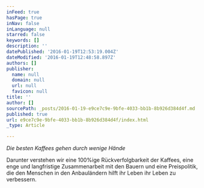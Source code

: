 ```yaml
---
inFeed: true
hasPage: true
inNav: false
inLanguage: null
starred: false
keywords: []
description: ''
datePublished: '2016-01-19T12:53:19.004Z'
dateModified: '2016-01-19T12:48:58.897Z'
authors: []
publisher:
  name: null
  domain: null
  url: null
  favicon: null
title: ''
author: []
sourcePath: _posts/2016-01-19-e9ce7c9e-9bfe-4033-bb1b-8b926d384d4f.md
published: true
url: e9ce7c9e-9bfe-4033-bb1b-8b926d384d4f/index.html
_type: Article

---
```

_Die besten Kaffees gehen durch wenige Hände_

Darunter verstehen wir eine 100%ige Rückverfolgbarkeit der Kaffees, eine enge und langfristige Zusammenarbeit mit den Bauern und eine Preispolitik, die den Menschen in den Anbauländern hilft ihr Leben ihr Leben zu verbessern.